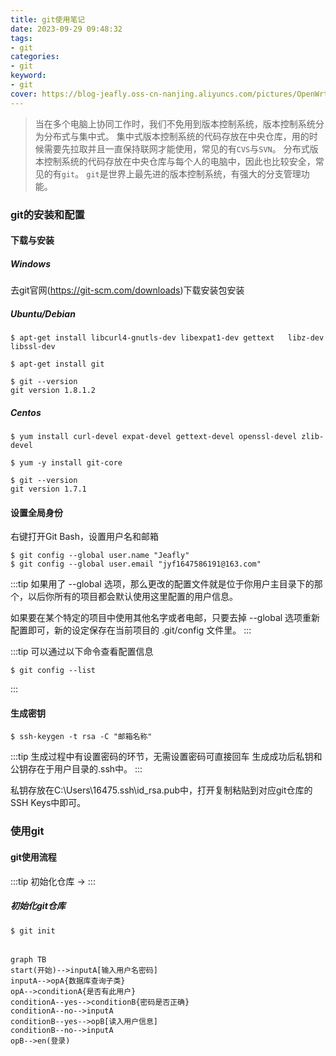 ```yaml
---
title: git使用笔记
date: 2023-09-29 09:48:32
tags:
- git
categories:
- git
keyword:
- git
cover: https://blog-jeafly.oss-cn-nanjing.aliyuncs.com/pictures/OpenWrt/mt1300_hardware.png
---
```


>当在多个电脑上协同工作时，我们不免用到版本控制系统，版本控制系统分为分布式与集中式。
>集中式版本控制系统的代码存放在中央仓库，用的时候需要先拉取并且一直保持联网才能使用，常见的有`CVS`与`SVN`。
>分布式版本控制系统的代码存放在中央仓库与每个人的电脑中，因此也比较安全，常见的有`git`。
>`git`是世界上最先进的版本控制系统，有强大的分支管理功能。

### git的安装和配置
#### 下载与安装
##### Windows
去git官网(https://git-scm.com/downloads)下载安装包安装
##### Ubuntu/Debian
```shell
$ apt-get install libcurl4-gnutls-dev libexpat1-dev gettext   libz-dev libssl-dev

$ apt-get install git

$ git --version
git version 1.8.1.2
```
##### Centos
```shell
$ yum install curl-devel expat-devel gettext-devel openssl-devel zlib-devel

$ yum -y install git-core

$ git --version
git version 1.7.1

```

#### 设置全局身份
右键打开Git Bash，设置用户名和邮箱
```shell
$ git config --global user.name "Jeafly"
$ git config --global user.email "jyf1647586191@163.com"
```
:::tip
如果用了 --global 选项，那么更改的配置文件就是位于你用户主目录下的那个，以后你所有的项目都会默认使用这里配置的用户信息。

如果要在某个特定的项目中使用其他名字或者电邮，只要去掉 --global 选项重新配置即可，新的设定保存在当前项目的 .git/config 文件里。
:::

:::tip
可以通过以下命令查看配置信息
```shell
$ git config --list
```
:::

#### 生成密钥
```shell
$ ssh-keygen -t rsa -C "邮箱名称"
```
:::tip
生成过程中有设置密码的环节，无需设置密码可直接回车
生成成功后私钥和公钥存在于用户目录的.ssh中。
:::

私钥存放在C:\Users\16475\.ssh\id_rsa.pub中，打开复制粘贴到对应git仓库的SSH Keys中即可。

### 使用git
#### git使用流程

:::tip
初始化仓库 -> 
:::

##### 初始化git仓库
```shell
$ git init
```

###### 

```mermaid
graph TB
start(开始)-->inputA[输入用户名密码]
inputA-->opA{数据库查询子类}
opA-->conditionA{是否有此用户}
conditionA--yes-->conditionB{密码是否正确}
conditionA--no-->inputA
conditionB--yes-->opB[读入用户信息]
conditionB--no-->inputA
opB-->en(登录)
```



